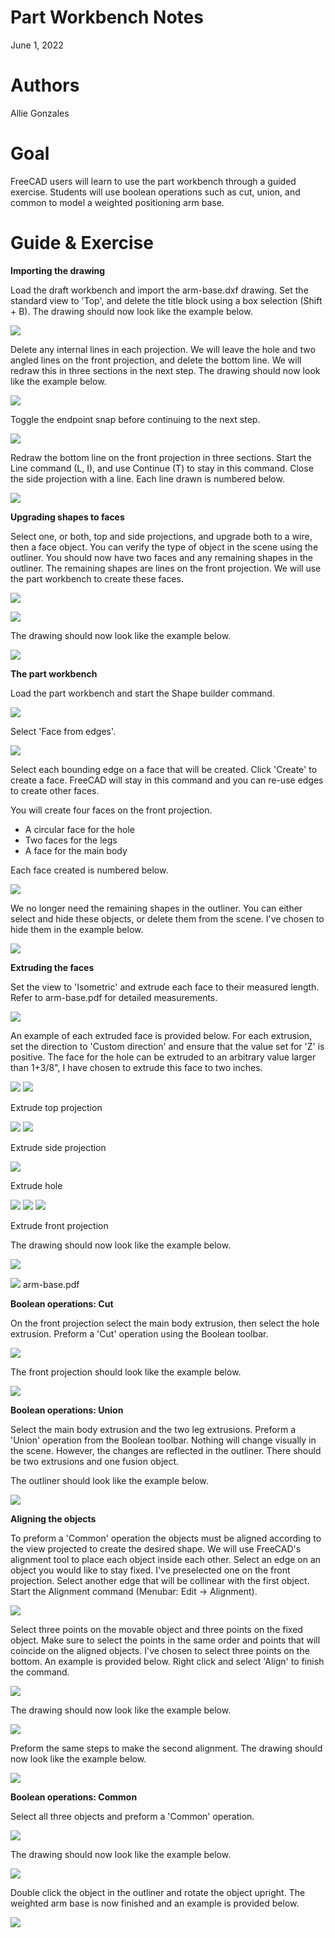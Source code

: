 # Part Workbench Notes

June 1, 2022

# Authors

Allie Gonzales

# Goal

FreeCAD users will learn to use the part workbench through a guided exercise. Students will use boolean operations such as cut, union, and common to model a weighted positioning arm base.

# Guide & Exercise

**Importing the drawing**

Load the draft workbench and import the arm-base.dxf drawing. Set the standard view to 'Top', and delete the title block using a box selection (Shift + B). The drawing should now look like the example below.

![](../inkscape/clean-up-&-re-draw/0.png)

Delete any internal lines in each projection. We will leave the hole and two angled lines on the front projection, and delete the bottom line. We will redraw this in three sections in the next step. The drawing should now look like the example below.

![](../inkscape/clean-up-&-re-draw/1.png)

Toggle the endpoint snap before continuing to the next step.

![](../resources/toolbars/snaps.png)

Redraw the bottom line on the front projection in three sections. Start the Line command (L, I), and use Continue (T) to stay in this command. Close the side projection with a line. Each line drawn is numbered below.

![](../inkscape/clean-up-&-re-draw/2.png)

**Upgrading shapes to faces**

Select one, or both, top and side projections, and upgrade both to a wire, then a face object. You can verify the type of object in the scene using the outliner. You should now have two faces and any remaining shapes in the outliner. The remaining shapes are lines on the front projection. We will use the part workbench to create these faces.

![](../resources/toolbars/upgrade-to-wire-face.png)

![](../inkscape/clean-up-&-re-draw/3.png)

The drawing should now look like the example below.

![](../inkscape/clean-up-&-re-draw/4.png)

**The part workbench**

Load the part workbench and start the Shape builder command.

![](../resources/toolbars/solids.png)

Select 'Face from edges'.

![](../resources/face-from-edges.png)

Select each bounding edge on a face that will be created. Click 'Create' to create a face. FreeCAD will stay in this command and you can re-use edges to create other faces.

You will create four faces on the front projection.

- A circular face for the hole
- Two faces for the legs
- A face for the main body

Each face created is numbered below.

![](../inkscape/clean-up-&-re-draw/4-5.png)

We no longer need the remaining shapes in the outliner. You can either select and hide these objects, or delete them from the scene. I've chosen to hide them in the example below.

![](../resources/tree-0.png)

**Extruding the faces**

Set the view to 'Isometric' and extrude each face to their measured length. Refer to arm-base.pdf for detailed measurements.

![](../resources/toolbars/extrude-command.png)

An example of each extruded face is provided below. For each extrusion, set the direction to 'Custom direction' and ensure that the value set for 'Z' is positive. The face for the hole can be extruded to an arbitrary value larger than 1+3/8", I have chosen to extrude this face to two inches.

![](../resources/extrude/extrude-top.png)
![](../resources/extrude/extrude-top-image.png)

Extrude top projection

![](../resources/extrude/extrude-side.png)
![](../resources/extrude/extrude-side-image.png)

Extrude side projection

![](../resources/extrude/extrude-hole.png)

Extrude hole

![](../resources/extrude/extrude-legs.png)
![](../resources/extrude/extrude-front-middle.png)
![](../resources/extrude/extrude-front-image.png)

Extrude front projection

The drawing should now look like the example below.

![](../inkscape/clean-up-&-re-draw/5.png)

![](../QCAD/Page-1.png)
arm-base.pdf

**Boolean operations: Cut**

On the front projection select the main body extrusion, then select the hole extrusion. Preform a 'Cut' operation using the Boolean toolbar.

![](../resources/toolbars/boolean.png)

The front projection should look like the example below.

![](../inkscape/clean-up-&-re-draw/6.png)

**Boolean operations: Union**

Select the main body extrusion and the two leg extrusions. Preform a 'Union' operation from the Boolean toolbar. Nothing will change visually in the scene. However, the changes are reflected in the outliner. There should be two extrusions and one fusion object.

The outliner should look like the example below.

![](../resources/tree-1.png)

**Aligning the objects**

To preform a 'Common' operation the objects must be aligned according to the view projected to create the desired shape. We will use FreeCAD's alignment tool to place each object inside each other. Select an edge on an object you would like to stay fixed. I've preselected one on the front projection. Select another edge that will be collinear with the first object. Start the Alignment command (Menubar: Edit → Alignment).

![](../resources/alignment-1.png)

Select three points on the movable object and three points on the fixed object. Make sure to select the points in the same order and points that will coincide on the aligned objects. I've chosen to select three points on the bottom. An example is provided below. Right click and select 'Align' to finish the command.

![](../resources/alignment-2.png)

The drawing should now look like the example below.

![](../resources/alignment-3.png)

Preform the same steps to make the second alignment. The drawing should now look like the example below.

![](../resources/alignment-4.png)

**Boolean operations: Common**

Select all three objects and preform a 'Common' operation.

![](../resources/common.png)

The drawing should now look like the example below.

![](../resources/finished-product-not-rotated.png)

Double click the object in the outliner and rotate the object upright. The weighted arm base is now finished and an example is provided below.

![](../inkscape/clean-up-&-re-draw/8.png)